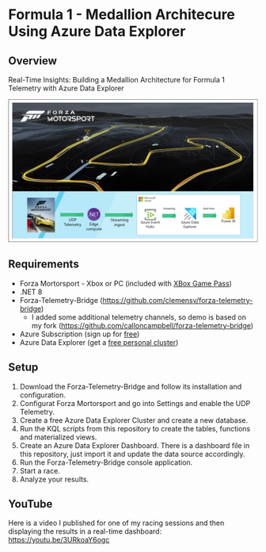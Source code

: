 # Formula 1 - Medallion Architecure Using Azure Data Explorer

## Overview
Real-Time Insights: Building a Medallion Architecture for Formula 1 Telemetry with Azure Data Explorer

  ![](./assets/Architecture-1.png)

## Requirements
- Forza Mortorsport - Xbox or PC (included with [XBox Game Pass](https://www.xbox.com/en-ca/xbox-game-pass))
- .NET 8
- Forza-Telemetry-Bridge (https://github.com/clemensv/forza-telemetry-bridge)
  - I added some additional telemetry channels, so demo is based on my fork (https://github.com/calloncampbell/forza-telemetry-bridge) 
- Azure Subscription (sign up for [free](https://azure.microsoft.com/en-us/free))
- Azure Data Explorer (get a [free personal cluster](https://dataexplorer.azure.com/))

## Setup
1. Download the Forza-Telemetry-Bridge and follow its installation and configuration.
1. Configurat Forza Mortorsport and go into Settings and enable the UDP Telemetry.
1. Create a free Azure Data Explorer Cluster and create a new database.
1. Run the KQL scripts from this repository to create the tables, functions and materialized views.
1. Create an Azure Data Explorer Dashboard. There is a dashboard file in this repository, just import it and update the data source accordingly.
1. Run the Forza-Telemetry-Bridge console application.
1. Start a race.
1. Analyze your results.

## YouTube
Here is a video I published for one of my racing sessions and then displaying the results in a real-time dashboard:
https://youtu.be/3URkoaY6ogc
